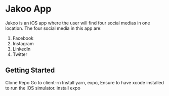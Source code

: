 # Jakoo App

Jakoo is an iOS app where the user will find four social medias in one location. The four social media in this app are:
1. Facebook
2. Instagram
3. LinkedIn
4. Twitter

## Getting Started

Clone Repo
Go to client-rn
Install yarn, expo, 
Ensure to have xcode installed to run the iOS simulator.
install expo



